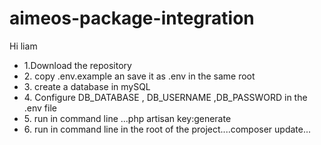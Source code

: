 # aimeos-package-integration

Hi liam 
<ul>
  <li>1.Download the repository</li>
  <li>2. copy .env.example an save it as .env in the same root </li>
  <li>3. create a database in mySQL</li>
  <li>4. Configure DB_DATABASE , DB_USERNAME ,DB_PASSWORD in the .env file</li>
  <li>5. run in command line ...php artisan key:generate</li>
  <li>6. run in command line in the root of the project....composer update...</li> 
</ul>



